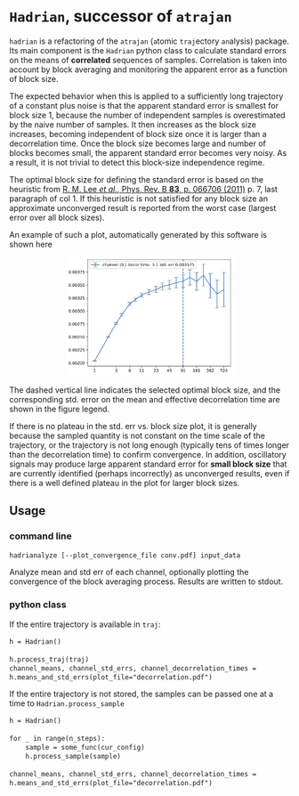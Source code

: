 # `Hadrian`, successor of `atrajan`

`hadrian` is a refactoring of the `atrajan` (`a`tomic `traj`ectory `an`alysis) package.
Its main component is the `Hadrian` python class to calculate standard errors on the
means of **correlated** sequences of samples. Correlation is taken into account
by block averaging and monitoring the apparent error as a function of block
size.

The expected behavior when this is applied to a sufficiently long
trajectory of a constant plus noise is that the apparent standard error
is smallest for block size 1, because the number of independent samples
is overestimated by the naive number of samples. It then increases as the
block size increases, becoming independent of block size once it is larger
than a decorrelation time. Once the block size becomes large and number
of blocks becomes small, the apparent standard error becomes very noisy.
As a result, it is not trivial to detect this block-size independence regime.

The optimal block size for defining the standard error is based on the heuristic from 
[R. M. Lee _et al._, Phys. Rev. B **83**, p. 066706 (2011)](https://doi.org/10.1103/PhysRevE.83.066706)
p. 7, last paragraph of col 1.  If this heuristic is not satisfied for any block size an
approximate unconverged result is reported from the worst case (largest error
over all block sizes).

An example of such a plot, automatically generated by this software is shown here
<p align="center">
<img src="plot_sample.png" alt="evolution of apparent std. error on mean as a function of block size" width=60%>
</p>
The dashed vertical line indicates the selected optimal block size,
and the corresponding std. error on the mean and effective decorrelation
time are shown in the figure legend.

If there is no plateau in the std. err vs. block size plot, it is
generally because the sampled quantity is not constant on the time scale
of the trajectory, or the trajectory is not long enough (typically tens of
times longer than the decorrelation time) to confirm convergence.  In 
addition, oscillatory signals may produce large apparent standard error
for **small block size** that are currently identified (perhaps incorrectly)
as unconverged results, even if there is a well defined plateau in the plot
for larger block sizes.

## Usage

### command line

```
hadrianalyze [--plot_convergence_file conv.pdf] input_data
```

Analyze mean and std err of each channel, optionally plotting the convergence of the block averaging
process.  Results are written to stdout.

### python class

If the entire trajectory is available in `traj`:
```
h = Hadrian()

h.process_traj(traj)
channel_means, channel_std_errs, channel_decorrelation_times = h.means_and_std_errs(plot_file="decorrelation.pdf")
```

If the entire trajectory is not stored, the samples can be passed one at a time to `Hadrian.process_sample`
```
h = Hadrian()

for _ in range(n_steps):
    sample = some_func(cur_config)
    h.process_sample(sample)

channel_means, channel_std_errs, channel_decorrelation_times = h.means_and_std_errs(plot_file="decorrelation.pdf")
```
